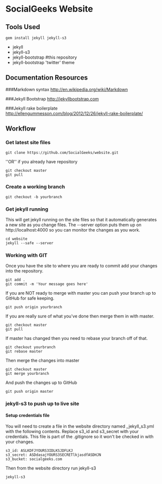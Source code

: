 # SocialGeeks Website
## Tools Used
`gem install jekyll jekyll-s3`

 * jekyll
 * jekyll-s3
 * jekyll-bootstrap #this repository
 * jekyll-bootstrap 'twitter' theme

## Documentation Resources
###Markdown syntax
<http://en.wikipedia.org/wiki/Markdown>

###Jekyll Bootstrap
<http://jekyllbootstrap.com>

###Jekyll rake boilerplate
<http://ellengummesson.com/blog/2012/12/26/jekyll-rake-boilerplate/>

## Workflow
### Get latest site files
`git clone https://github.com/SocialGeeks/website.git`

''OR'' if you already have repository  

`git checkout master`  
`git pull`

### Create a working branch
`git checkout -b yourbranch`  

### Get jekyll running
This will get jekyll running on the site files so that it automatically generates a new site as you change files.
The --server option puts them up on http://localhost:4000 so you can monitor the changes as you work.  

`cd website`  
`jekyll --safe --server`  

### Working with GIT
Once you have the site to where you are ready to commit add your changes into the repository.  

`git add .`  
`git commit -m 'Your message goes here'`  

If you are NOT ready to merge with master you can push your branch up to GitHub for safe keeping.  

`git push origin yourbranch`  

If you are really sure of what you've done then merge them in with master.  

`git checkout master`  
`git pull`  

If master has changed then you need to rebase your branch off of that.  

`git checkout yourbranch`  
`git rebase master`  

Then merge the changes into master  

`git checkout master`  
`git merge yourbranch`  

And push the changes up to GitHub  

`git push origin master`  

### jekyll-s3 to push up to live site
#### Setup credentials file
You will need to create a file in the website directory named _jekyll_s3.yml with the following contents.  Replace
s3_id and s3_secret with your credentials.  This file is part of the .gitignore so it won't be checked in with your changes.  

	s3_id: ASLKDFJYOURS3IDLKSJDFLKJ  
	s3_secret: ASDdasajYOURS3SECRETlkjasdfASDHJN  
	s3_bucket: socialgeeks.com  

Then from the website directory run jekyll-s3  

`jekyll-s3`  